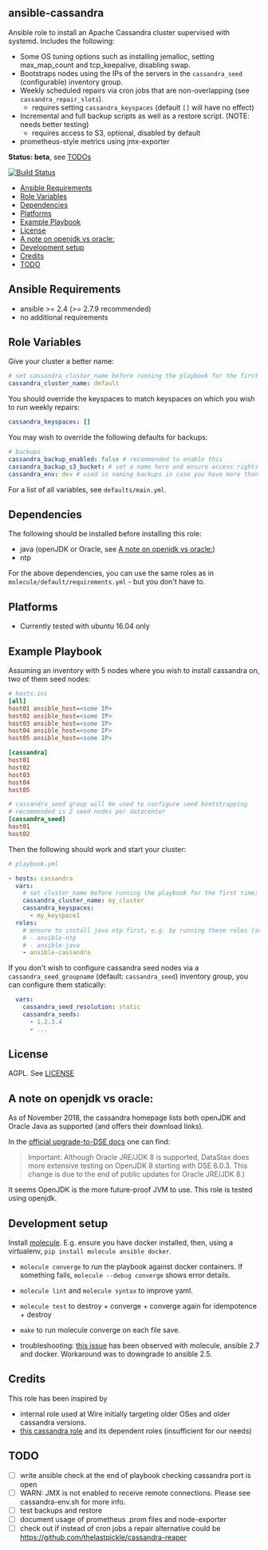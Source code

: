 ## ansible-cassandra

Ansible role to install an Apache Cassandra cluster supervised with systemd. Includes the following:

* Some OS tuning options such as installing jemalloc, setting max_map_count and tcp_keepalive, disabling swap.
* Bootstraps nodes using the IPs of the servers in the `cassandra_seed` (configurable) inventory group.
* Weekly scheduled repairs via cron jobs that are non-overlapping (see `cassandra_repair_slots`).
    * requires setting `cassandra_keyspaces` (default `[]` will have no effect)
* Incremental and full backup scripts as well as a restore script. (NOTE: needs better testing)
    * requires access to S3, optional, disabled by default
* prometheus-style metrics using jmx-exporter

**Status: beta**, see [TODOs](#todo)

[![Build Status](https://travis-ci.org/wireapp/ansible-cassandra.svg?branch=master)](https://travis-ci.org/wireapp/ansible-cassandra)

<!-- vim-markdown-toc GFM -->

* [Ansible Requirements](#ansible-requirements)
* [Role Variables](#role-variables)
* [Dependencies](#dependencies)
* [Platforms](#platforms)
* [Example Playbook](#example-playbook)
* [License](#license)
* [A note on openjdk vs oracle:](#a-note-on-openjdk-vs-oracle)
* [Development setup](#development-setup)
* [Credits](#credits)
* [TODO](#todo)

<!-- vim-markdown-toc -->

## Ansible Requirements

- ansible >= 2.4 (>= 2.7.9 recommended)
- no additional requirements

## Role Variables

Give your cluster a better name:

```yaml
# set cassandra_cluster_name before running the playbook for the first time; never change it afterwards
cassandra_cluster_name: default
```

You should override the keyspaces to match keyspaces on which you wish to run weekly repairs:

```yaml
cassandra_keyspaces: []
```

You may wish to override the following defaults for backups:

```yaml
# backups
cassandra_backup_enabled: false # recommended to enable this
cassandra_backup_s3_bucket: # set a name here and ensure access rights to an S3 bucket
cassandra_env: dev # used in naming backups in case you have more than one environment (e.g. production, staging, ...)
```

For a list of all variables, see `defaults/main.yml`.

## Dependencies

The following should be installed before installing this role:

- java (openJDK or Oracle, see [A note on openjdk vs oracle:](#a-note-on-openjdk-vs-oracle))
- ntp

For the above dependencies, you can use the same roles as in `molecule/default/requirements.yml` - but you don't have to.

## Platforms

- Currently tested with ubuntu 16.04 only

## Example Playbook

Assuming an inventory with 5 nodes where you wish to install cassandra on, two of them seed nodes:

```ini
# hosts.ini
[all]
host01 ansible_host=<some IP>
host02 ansible_host=<some IP>
host03 ansible_host=<some IP>
host04 ansible_host=<some IP>
host05 ansible_host=<some IP>

[cassandra]
host01
host02
host03
host04
host05

# cassandra_seed group will be used to configure seed bootstrapping
# recommended is 2 seed nodes per datacenter
[cassandra_seed]
host01
host02
```

Then the following should work and start your cluster:

```yaml
# playbook.yml

- hosts: cassandra
  vars:
    # set cluster_name before running the playbook for the first time; never change it afterwards
    cassandra_cluster_name: my_cluster
    cassandra_keyspaces:
      - my_keyspace1
  roles:
    # ensure to install java ntp first, e.g. by running these roles (see Dependencies section):
    # - ansible-ntp
    # - ansible-java
    - ansible-cassandra
```

If you don't wish to configure cassandra seed nodes via a `cassandra_seed_groupname` (default: `cassandra_seed`) inventory group, you can configure them statically:

```yaml
  vars:
    cassandra_seed_resolution: static
    cassandra_seeds:
      - 1.2.3.4
      - ...
```

## License

AGPL. See [LICENSE](LICENSE)

## A note on openjdk vs oracle:

As of November 2018, the cassandra homepage lists both openJDK and Oracle Java as supported (and offers their download links).

In the [official upgrade-to-DSE docs](https://docs.datastax.com/en/pdf/upgrade.pdf) one can find:

> Important:
> Although Oracle JRE/JDK 8 is supported, DataStax does more
> extensive testing on OpenJDK 8 starting with DSE 6.0.3. This change is due to the
> end of public updates for Oracle JRE/JDK 8.)

It seems OpenJDK is the more future-proof JVM to use. This role is tested using openjdk.

## Development setup

Install [molecule](https://github.com/ansible/molecule). E.g. ensure you have docker installed, then, using a virtualenv, `pip install molecule ansible docker`.

* `molecule converge` to run the playbook against docker containers. If something fails, `molecule --debug converge` shows error details.
* `molecule lint` and `molecule syntax` to improve yaml.
* `molecule test` to destroy + converge + converge again for idempotence + destroy
* `make` to run molecule converge on each file save.

* troubleshooting: [this issue](https://github.com/ansible/ansible/issues/43884) has been observed with molecule, ansible 2.7 and docker. Workaround was to downgrade to ansible 2.5.

## Credits

This role has been inspired by

* internal role used at Wire initially targeting older OSes and older cassandra versions.
* [this cassandra role](https://github.com/andrewrothstein/ansible-cassandra-cluster) and its dependent roles (insufficient for our needs)

## TODO

* [ ] write ansible check at the end of playbook checking cassandra port is open
* [ ] WARN: JMX is not enabled to receive remote connections. Please see cassandra-env.sh for more info.
* [ ] test backups and restore
* [ ] document usage of prometheus .prom files and node-exporter
* [ ] check out if instead of cron jobs a repair alternative could be https://github.com/thelastpickle/cassandra-reaper
